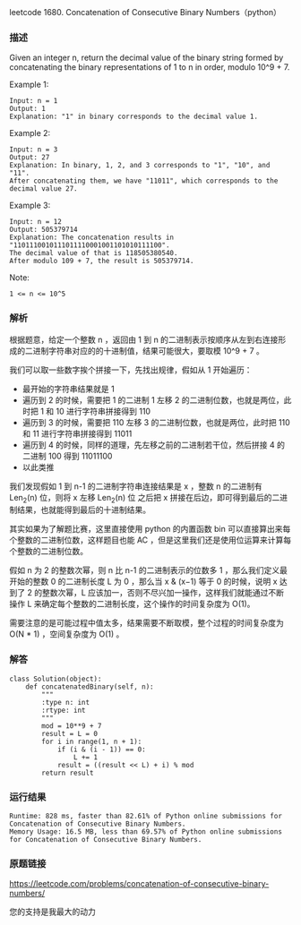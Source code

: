 leetcode  1680. Concatenation of Consecutive Binary Numbers（python）




### 描述

Given an integer n, return the decimal value of the binary string formed by concatenating the binary representations of 1 to n in order, modulo 10^9 + 7.



Example 1:

	Input: n = 1
	Output: 1
	Explanation: "1" in binary corresponds to the decimal value 1.

	
Example 2:

	Input: n = 3
	Output: 27
	Explanation: In binary, 1, 2, and 3 corresponds to "1", "10", and "11".
	After concatenating them, we have "11011", which corresponds to the decimal value 27.


Example 3:

	Input: n = 12
	Output: 505379714
	Explanation: The concatenation results in "1101110010111011110001001101010111100".
	The decimal value of that is 118505380540.
	After modulo 109 + 7, the result is 505379714.



Note:


	1 <= n <= 10^5

### 解析

根据题意，给定一个整数 n ，返回由 1 到 n 的二进制表示按顺序从左到右连接形成的二进制字符串对应的的十进制值，结果可能很大，要取模 10^9 + 7 。

我们可以取一些数字挨个拼接一下，先找出规律，假如从 1 开始遍历：

* 最开始的字符串结果就是 1 
* 遍历到 2 的时候，需要把 1 的二进制 1 左移 2 的二进制位数，也就是两位，此时把 1 和 10 进行字符串拼接得到 110
* 遍历到 3 的时候，需要把 110  左移 3 的二进制位数，也就是两位，此时把 110 和 11 进行字符串拼接得到 11011 
* 遍历到 4 的时候，同样的道理，先左移之前的二进制若干位，然后拼接 4 的二进制 100 得到 11011100 
* 以此类推

我们发现假如 1 到 n-1 的二进制字符串连接结果是 x ，整数 n 的二进制有 Len<sub>2</sub>(n) 位，则将 x 左移 Len<sub>2</sub>(n) 位 之后把 x 拼接在后边，即可得到最后的二进制结果，也就能得到最后的十进制结果。

其实如果为了解题比赛，这里直接使用 python 的内置函数 bin 可以直接算出来每个整数的二进制位数，这样题目也能 AC ，但是这里我们还是使用位运算来计算每个整数的二进制位数。

假如 n 为 2 的整数次幂，则 n 比 n-1 的二进制表示的位数多 1 ，那么我们定义最开始的整数 0 的二进制长度 L 为 0 ，那么当 x & (x−1) 等于 0 的时候，说明 x 达到了 2 的整数次幂，L 应该加一，否则不尽兴加一操作，这样我们就能通过不断操作 L 来确定每个整数的二进制长度，这个操作的时间复杂度为 O(1)。

需要注意的是可能过程中值太多，结果需要不断取模，整个过程的时间复杂度为 O(N \* 1) ，空间复杂度为 O(1) 。



### 解答

	class Solution(object):
	    def concatenatedBinary(self, n):
	        """
	        :type n: int
	        :rtype: int
	        """
	        mod = 10**9 + 7
	        result = L = 0
	        for i in range(1, n + 1):
	            if (i & (i - 1)) == 0:
	                L += 1
	            result = ((result << L) + i) % mod
	        return result

### 运行结果

	Runtime: 828 ms, faster than 82.61% of Python online submissions for Concatenation of Consecutive Binary Numbers.
	Memory Usage: 16.5 MB, less than 69.57% of Python online submissions for Concatenation of Consecutive Binary Numbers.


### 原题链接

https://leetcode.com/problems/concatenation-of-consecutive-binary-numbers/


您的支持是我最大的动力
